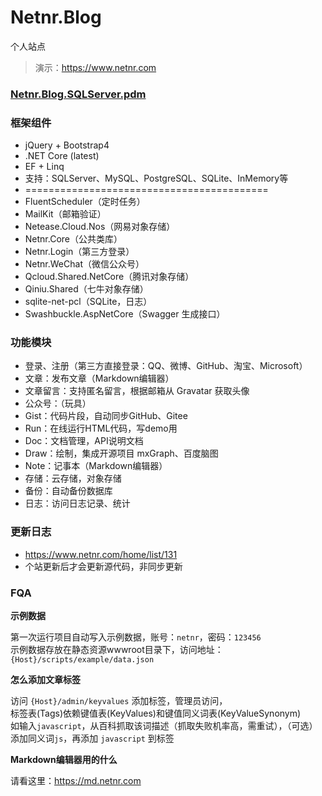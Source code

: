 # Netnr.Blog
个人站点

> 演示：<https://www.netnr.com>

<h3><a href="../static/pd/Netnr.Blog.SQLServer.pdm" title="PD设计" target="_blank">Netnr.Blog.SQLServer.pdm</a></h3>

### 框架组件
- jQuery + Bootstrap4
- .NET Core (latest)
- EF + Linq
- 支持：SQLServer、MySQL、PostgreSQL、SQLite、InMemory等
- ==========================================
- FluentScheduler（定时任务）
- MailKit（邮箱验证）
- Netease.Cloud.Nos（网易对象存储）
- Netnr.Core（公共类库）
- Netnr.Login（第三方登录）
- Netnr.WeChat（微信公众号）
- Qcloud.Shared.NetCore（腾讯对象存储）
- Qiniu.Shared（七牛对象存储）
- sqlite-net-pcl（SQLite，日志）
- Swashbuckle.AspNetCore（Swagger 生成接口）

### 功能模块
- 登录、注册（第三方直接登录：QQ、微博、GitHub、淘宝、Microsoft）
- 文章：发布文章（Markdown编辑器）
- 文章留言：支持匿名留言，根据邮箱从 Gravatar 获取头像
- 公众号：（玩具）
- Gist：代码片段，自动同步GitHub、Gitee
- Run：在线运行HTML代码，写demo用
- Doc：文档管理，API说明文档
- Draw：绘制，集成开源项目 mxGraph、百度脑图
- Note：记事本（Markdown编辑器）
- 存储：云存储，对象存储
- 备份：自动备份数据库
- 日志：访问日志记录、统计

### 更新日志
- <https://www.netnr.com/home/list/131>
- 个站更新后才会更新源代码，非同步更新

### FQA

**示例数据**

第一次运行项目自动写入示例数据，账号：`netnr`，密码：`123456`  
示例数据存放在静态资源wwwroot目录下，访问地址：`{Host}/scripts/example/data.json`

**怎么添加文章标签**  

访问 `{Host}/admin/keyvalues` 添加标签，管理员访问，   
标签表(Tags)依赖键值表(KeyValues)和键值同义词表(KeyValueSynonym)  
如输入`javascript`，从百科抓取该词描述（抓取失败机率高，需重试），（可选）添加同义词`js`，再添加 `javascript` 到标签

**Markdown编辑器用的什么**

请看这里：<https://md.netnr.com>